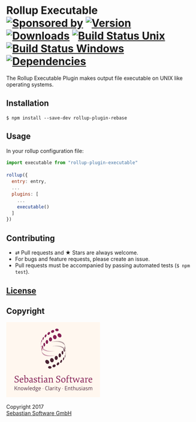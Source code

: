 # Rollup Executable <br/>[![Sponsored by][sponsor-img]][sponsor] [![Version][npm-version-img]][npm] [![Downloads][npm-downloads-img]][npm] [![Build Status Unix][travis-img]][travis] [![Build Status Windows][appveyor-img]][appveyor] [![Dependencies][deps-img]][deps]

The Rollup Executable Plugin makes output file executable on UNIX like operating systems.

[sponsor-img]: https://img.shields.io/badge/Sponsored%20by-Sebastian%20Software-692446.svg
[sponsor]: https://www.sebastian-software.de
[deps]: https://david-dm.org/sebastian-software/rollup-plugin-executable
[deps-img]: https://david-dm.org/sebastian-software/rollup-plugin-executable.svg
[npm]: https://www.npmjs.com/package/rollup-plugin-executable
[npm-downloads-img]: https://img.shields.io/npm/dm/rollup-plugin-executable.svg
[npm-version-img]: https://img.shields.io/npm/v/rollup-plugin-executable.svg
[travis-img]: https://img.shields.io/travis/sebastian-software/rollup-plugin-executable/master.svg?branch=master&label=unix%20build
[appveyor-img]: https://img.shields.io/appveyor/ci/fastner/rollup-plugin-executable/master.svg?label=windows%20build
[travis]: https://travis-ci.org/sebastian-software/rollup-plugin-executable
[appveyor]: https://ci.appveyor.com/project/fastner/rollup-plugin-executable/branch/master


## Installation

```console
$ npm install --save-dev rollup-plugin-rebase
```


## Usage

In your rollup configuration file:

```js
import executable from "rollup-plugin-executable"

rollup({
  entry: entry,
  ...
  plugins: [
    ...
    executable()
  ]
})
```


## Contributing

* ⇄ Pull requests and ★ Stars are always welcome.
* For bugs and feature requests, please create an issue.
* Pull requests must be accompanied by passing automated tests (`$ npm test`).

## [License](license)


## Copyright

<img src="assets/sebastiansoftware.png" alt="Sebastian Software GmbH Logo" width="250" height="200"/>

Copyright 2017<br/>[Sebastian Software GmbH](http://www.sebastian-software.de)
